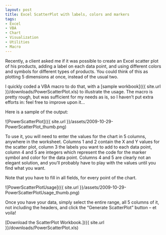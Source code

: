 ```yaml
---
layout: post
title: Excel ScatterPlot with labels, colors and markers
tags:
- Excel
- VBA
- Chart
- Visualization
- Utilities
- Macro
---
```


Recently, a client asked me if it was possible to create an Excel scatter plot of his products, adding a label on each data point, and using different colors and symbols for different types of products. You could think of this as plotting 5 dimensions at once, instead of the usual two.  

I quickly coded a VBA macro to do that, with a [sample workbook]({{ site.url }}/downloads/PowerScatterPlot.xls) to illustrate the usage. The macro is pretty rough, but was sufficient for my needs as is, so I haven’t put extra efforts in: feel free to improve upon it…  

Here is a sample of the output:

![PowerScatterPlot]({{ site.url }}/assets/2009-10-29-PowerScatterPlot_thumb.png)

<!--more-->

To use it, you will need to enter the values for the chart in 5 columns, anywhere in the worksheet. Columns 1 and 2 contain the X and Y values for the scatter plot, column 3 the labels you want to add to each data point, column 4 and 5 are integers which represent the code for the marker symbol and color for the data point. Columns 4 and 5 are clearly not an elegant solution, and you’ll probably have to play with the values until you find what you want.  

Note that you have to fill in all fields, for every point of the chart.  

![PowerScatterPlotUsage]({{ site.url }}/assets/2009-10-29-PowerScatterPlotUsage_thumb.png)

Once you have your data, simply select the entire range, all 5 columns of it, not including the headers, and click the “Generate ScatterPlot” button – et voila!   

[Download the ScatterPlot Workbook.]({{ site.url }}/downloads/PowerScatterPlot.xls)
